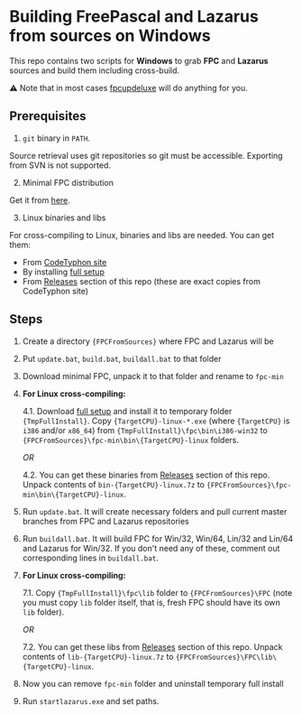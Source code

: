 Building FreePascal and Lazarus from sources on Windows
=======================================================

This repo contains two scripts for **Windows** to grab **FPC** and **Lazarus** sources and build them including cross-build.

:warning: Note that in most cases [fpcupdeluxe](https://github.com/LongDirtyAnimAlf/fpcupdeluxe/releases) will do anything for you.

Prerequisites
-------------

1. `git` binary in `PATH`.

Source retrieval uses git repositories so git must be accessible. Exporting from SVN is not supported.

2. Minimal FPC distribution

Get it from [here](https://www.getlazarus.org/setup/minimal).

3. Linux binaries and libs

For cross-compiling to Linux, binaries and libs are needed. You can get them:
 * From [CodeTyphon site](https://www.pilotlogic.com/sitejoom/index.php/downloads/category/5-toolchains)
 * By installing [full setup](https://www.getlazarus.org/setup)
 * From [Releases](https://github.com/Fr0sT-Brutal/FPC_Build/releases) section of this repo (these are exact copies from CodeTyphon site)

Steps
-----

1. Create a directory `{FPCFromSources}` where FPC and Lazarus will be

2. Put `update.bat`, `build.bat`, `buildall.bat` to that folder

3. Download minimal FPC, unpack it to that folder and rename to `fpc-min`

4. **For Linux cross-compiling:**

   4.1. Download [full setup](https://www.getlazarus.org/setup) and install it to temporary folder `{TmpFullInstall}`. Copy `{TargetCPU}-linux-*.exe` (where `{TargetCPU}` is `i386` and/or `x86_64`) from `{TmpFullInstall}\fpc\bin\i386-win32` to `{FPCFromSources}\fpc-min\bin\{TargetCPU}-linux` folders.

   *OR*

   4.2. You can get these binaries from [Releases](https://github.com/Fr0sT-Brutal/FPC_Build/releases) section of this repo. Unpack contents of `bin-{TargetCPU}-linux.7z` to `{FPCFromSources}\fpc-min\bin\{TargetCPU}-linux`.

5. Run `update.bat`. It will create necessary folders and pull current master branches from FPC and Lazarus repositories

6. Run `buildall.bat`. It will build FPC for Win/32, Win/64, Lin/32 and Lin/64 and Lazarus for Win/32. If you don't need any of these, comment out corresponding lines in `buildall.bat`.

7. **For Linux cross-compiling:**

   7.1. Copy `{TmpFullInstall}\fpc\lib` folder to `{FPCFromSources}\FPC` (note you must copy `lib` folder itself, that is, fresh FPC should have its own `lib` folder).


   *OR*

   7.2. You can get these libs from [Releases](https://github.com/Fr0sT-Brutal/FPC_Build/releases) section of this repo. Unpack contents of `lib-{TargetCPU}-linux.7z` to `{FPCFromSources}\FPC\lib\{TargetCPU}-linux`.

8. Now you can remove `fpc-min` folder and uninstall temporary full install

9. Run `startlazarus.exe` and set paths.